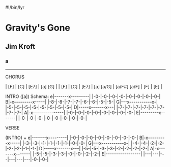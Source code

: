 #!/bin/lyr
# Gravity's Gone
## Jim Kroft
### a

---


CHORUS

| [F] | [C] | [E7] | [a] [G] |
| [F] | [C] | [E7] | [a] [a/G] | [a/F#] [a/F] | [F] | [E] |


INTRO ([a])
Schema:
e|-------x---------| |-0-|-0-|-0-|-0-|-0-|-0-|-0-|-0-|
B|-x---------x-----| |-8-|-8-|-7-|-7-|-6-|-6-|-5-|-5-|
G|---x-----------x-| |-5-|-5-|-5-|-5-|-5-|-5-|-5-|-5-|
D|-----x-------x---| |-7-|-7-|-7-|-7-|-7-|-7-|-7-|-7-|
A|-x---------------| |-0-|-0-|-0-|-0-|-0-|-0-|-0-|-0-|
E|---------x-------| |-0-|-0-|-0-|-0-|-0-|-0-|-0-|-0-|


VERSE

(INTRO) +
e|-------x---------| |-0-|-0-|-0-|-0-|-0-|-0-|-0-|-0-|
B|-x---------x-----| |-3-|-3-|-1-|-1-|-1-|-1-|-0-|-0-|
G|---x-----------x-| |-4-|-4-|-2-|-2-|-2-|-2-|-1-|-1-|
D|-----x-------x---| |-5-|-5-|-3-|-3-|-2-|-2-|-2-|-2-|
A|-x-------x-------| |-5-|-5-|-3-|-3-|-0-|-0-|-2-|-2-|
E|-----------------| |---|---|---|---|---|---|-0-|-0-|
